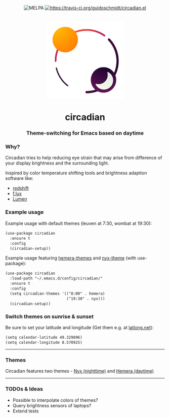 <p align="center">
<img src="https://melpa.org/packages/circadian-badge.svg" alt="MELPA"/>
<a href="https://travis-ci.org/guidoschmidt/circadian.el" target="_blank">
<img src="https://travis-ci.org/guidoschmidt/circadian.el.svg?branch=v0.2.3"
     alt="https://travis-ci.org/guidoschmidt/circadian.el"/>
</a>
<br>
<br>
<br>
<img src="logo.png" alt="Logo"/>

<h1 align="center">circadian</h1>
<h3 align="center">Theme-switching for Emacs based on daytime</h3>
</p>

### Why?
Circadian tries to help reducing eye strain that may arise
from difference of your display brightness and the
surrounding light.

Inspired by color temperature shifting tools and brightness
adaption software like:
- [redshift](https://wiki.archlinux.org/index.php/Redshift)
- [f.lux](https://justgetflux.com/news/pages/mac/)
- [Lumen](https://github.com/anishathalye/lumen)

### Example usage
Example usage with default themes (leuven at 7:30, wombat at 19:30):
```elisp
(use-package circadian
  :ensure t
  :config
  (circadian-setup))
```

Example usage featuring [hemera-themes](https://github.com/GuidoSchmidt/emacs-hemera-theme)
and [nyx-theme](https://github.com/GuidoSchmidt/emacs-nyx-theme) (with use-package):

```elisp
(use-package circadian
  :load-path "~/.emacs.d/config/circadian/"
  :ensure t
  :config
  (setq circadian-themes '(("8:00" . hemera)
                           ("19:30" . nyx)))
  (circadian-setup))
```

### Switch themes on sunrise & sunset
Be sure to set your latitude and longitude (Get them e.g. at [latlong.net](https://www.latlong.net/)):
```elisp
(setq calendar-latitude 49.329896)
(setq calendar-longitude 8.570925)
```

---

### Themes
Circadian features two themes - [Nyx (nighttime)](https://github.com/GuidoSchmidt/emacs-nyx-theme)
and [Hemera (daytime)](https://github.com/GuidoSchmidt/emacs-hemera-theme)

---

### TODOs & Ideas
- Possible to interpolate colors of themes?
- Query brightness sensors of laptops?
- Extend tests
